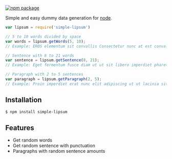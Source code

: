 [![npm package](https://nodei.co/npm/simple-lipsum.png?downloads=true&downloadRank=true&stars=true)](https://nodei.co/npm/simple-lipsum/)

Simple and easy dummy data generation for [node](http://nodejs.org).

```js
var lipsum = require('simple-lipsum')

// 5 to 10 words divided by space
var words = lipsum.getWords(5, 10);
// Example: EROS elementum sit convallis Consectetur nunc at est convallis tortor adipiscing eget Consectetur eget libero imperdiet mi convallis

// Sentence with 8 to 21 words
var sentence = lipsum.getSentence(8, 21);
// Example: Eget fermentum fusce diam ut ut sit libero imperdiet pharetra EROS consectetur EROS commodo ipsum nunc dui nullam elementum mi proin libero TorTor eget tortor EROS.

// Paragraph with 2 to 5 sentences
var paragraph = lipsum.getParagraph(2, 5);
// Example: Proin imperdiet erat nunc elit adipiscing ut ut lacinia sit blandit pellentesque mattis mattis diam imperdiet metus TorTor pharetra convallis adipiscing blandit loremtortor. Blandit dolor consectetur proin erat mattis tortor imperdiet amet Consectetur erat elit elementum metus elit erat adipiscing dolor erat EROS estdui EROS mi convallis. Imperdiet pellentesque nec commodo lorem Consectetur erat consectetur convallis blandit amet nunc nec diam EROS elementum EROS sit consectetur nullam. Mi fermentum lacinia EROS necblandit TorTor libero libero erat ut diam consectetur ut convallis adipiscing mi lacinia dui TorTor ut lorem lacinia elementum VEL diam. Metus elementum pharetra eget pharetra ametConsectetur ipsum tortor dolor ut blandit dui metus commodo nunc ipsum eget est. Sit convallisVEL nullam TorTor libero ut adipiscing Consectetur at convallis dui sit ut nullam neclacinia EROS nunc fermentum elementum fusce dolor eget elit blandit nullam. Pellentesque consectetur lacinia convallis pellentesque blandit Consectetur Consectetur lacinia.
```

## Installation

```bash
$ npm install simple-lipsum
```

## Features

  * Get random words
  * Get random sentence with punctuation
  * Paragraphs with random sentence amounts
